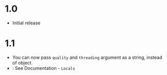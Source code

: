 # 1.0

- Initial release

# 1.1

- You can now pass `quality` and `threading` argument as a string, instead of object.
- : See Documentation - `Locals`

